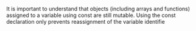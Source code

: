 It is important to understand that objects (including arrays and functions) assigned to a variable using const are still mutable. Using the const declaration only prevents reassignment of the variable identifie
